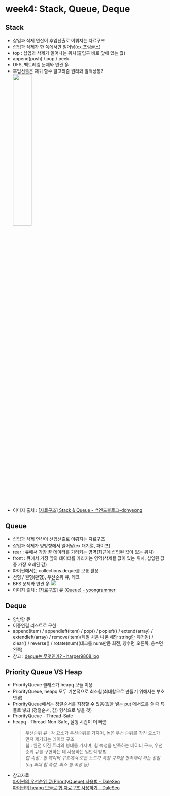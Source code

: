 # week4: Stack, Queue, Deque

## Stack

- 삽입과 삭제 연산이 후입선출로 이뤄지는 자료구조
- 삽입과 삭제가 한 쪽에서만 일어남(ex.프링글스)
- top : 삽입과 삭제가 일어나는 위치(출입구 바로 앞에 있는 값)
- append(push) / pop / peek
- DFS, 백트레킹 문제와 연관 多
- 후입선출은 재귀 함수 알고리즘 원리와 일맥상통?  
  <img width="35%" src="https://inblog.ai/_next/image?url=https%3A%2F%2Fwww.notion.so%2Fimage%2Fhttps%253A%252F%252Fs3-us-west-2.amazonaws.com%252Fsecure.notion-static.com%252Fd7421e6c-f9f1-489f-82c2-5d1590daaa93%252FUntitled.png%3Ftable%3Dblock%26id%3Deba9b97b-de49-4cf6-bd1e-d13e43900fb0%26cache%3Dv2&w=2048&q=75"/>
- 이미지 출처 : [[자료구조] Stack & Queue - 백엔드블로그-dohyeong](https://inblog.ai/dohyeong/stack-queue-1514)

## Queue

- 삽입과 삭제 연산이 선입선출로 이뤄지는 자료구조
- 삽입과 삭제가 양방향에서 일어남(ex.대기열, 파이프)
- rear : 큐에서 가장 끝 데이터를 가리키는 영역(최근에 삽입된 값이 있는 위치)
- front : 큐에서 가장 앞의 데이터를 가리키는 영역(삭제될 값이 있는 위치, 삽입된 값 중 가장 오래된 값)
- 파이썬에서는 collections.deque를 보통 활용
- 선형 / 원형(환형), 우선순위 큐, 데크
- BFS 문제와 연관 多
  <img src="https://img1.daumcdn.net/thumb/R1280x0/?scode=mtistory2&fname=https%3A%2F%2Fblog.kakaocdn.net%2Fdn%2F5NOv1%2FbtqSTINnoq8%2F4f8bjzzf6W4POewlq8At31%2Fimg.png"/>
- 이미지 출처 : [[자료구조] 큐 (Queue) - yoongrammer](https://yoongrammer.tistory.com/46)

## Deque

- 양방향 큐
- 이중연결 리스트로 구현
- append(item) / appendleft(item) / pop() / popleft() / extend(array) / extendleft(array) / remove(item)(제일 처음 나온 해당 string만 제거됨) / clear() / reverse() / rotate(num)(데크를 num만큼 회전, 양수면 오른쪽, 음수면 왼쪽)
- 참고 : [deque는 무엇인가? - harper9808.log](https://velog.io/@harper9808/deque%EB%8A%94-%EB%AC%B4%EC%97%87%EC%9D%B8%EA%B0%80)

## Priority Queue VS Heap

- PriorityQueue 클래스가 heapq 모듈 이용
- PriorityQueue, heapq 모두 기본적으로 최소힙(최대합으로 만들기 위해서는 부호변경)
- PriorityQueue에서는 정렬순서를 지정할 수 있음(값을 넣는 put 메서드를 쓸 때 튜플로 넣되 (정렬순서, 값) 형식으로 넣을 것)
- PriorityQueue - Thread-Safe
- heapq - Thread-Non-Safe, 실행 시간이 더 빠름
  > 우선순위 큐 : 각 요소가 우선순위를 가지며, 높은 우선 순위를 가진 요소가 먼저 제거되는 데이터 구조  
  > 힙 : 완전 이진 트리의 형태를 가지며, 힙 속성을 만족하는 데이터 구조, 우선순위 큐를 구현하는 데 사용하는 일반적 방법  
  > _힙 속성 : 힙 데이터 구조에서 모든 노드가 특정 규칙을 만족해야 하는 성질(eg.최대 힙 속성, 최소 힙 속성 등)_
- 참고자료  
  [파이썬의 우선순위 큐(PriorityQueue) 사용법 - DaleSeo](https://www.daleseo.com/python-priority-queue/)  
  [파이썬의 heapq 모듈로 힙 자료구조 사용하기 - DaleSeo](https://www.daleseo.com/python-heapq/)
